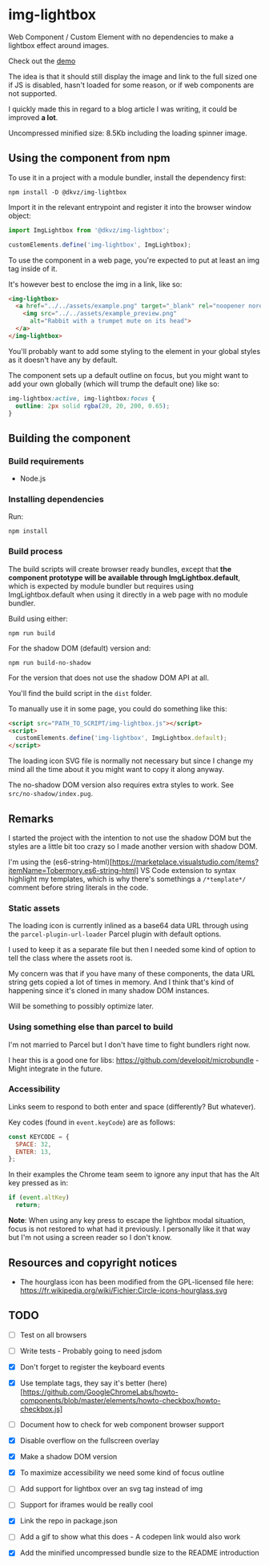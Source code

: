 # img-lightbox
Web Component / Custom Element with no dependencies to make a lightbox effect around images.

Check out the [demo](https://dkvz.eu/stuff/img-lightbox-demo/)

The idea is that it should still display the image and link to the full sized one if JS is disabled, hasn't loaded for some reason, or if web components are not supported.

I quickly made this in regard to a blog article I was writing, it could be improved **a lot**.

Uncompressed minified size: 8.5Kb including the loading spinner image.

## Using the component from npm
To use it in a project with a module bundler, install the dependency first:
```
npm install -D @dkvz/img-lightbox
```

Import it in the relevant entrypoint and register it into the browser window object:
```js
import ImgLightbox from '@dkvz/img-lightbox';

customElements.define('img-lightbox', ImgLightbox);
```

To use the component in a web page, you're expected to put at least an img tag inside of it.

It's however best to enclose the img in a link, like so:

```html
<img-lightbox>
  <a href="../../assets/example.png" target="_blank" rel="noopener noreferrer">
    <img src="../../assets/example_preview.png" 
      alt="Rabbit with a trumpet mute on its head">
  </a>
</img-lightbox>
```

You'll probably want to add some styling to the element in your global styles as it doesn't have any by default.

The component sets up a default outline on focus, but you might want to add your own globally (which will trump the default one) like so:
```css
img-lightbox:active, img-lightbox:focus {
  outline: 2px solid rgba(20, 20, 200, 0.65);
}
```

## Building the component

### Build requirements
* Node.js

### Installing dependencies
Run:
```
npm install
```

### Build process
The build scripts will create browser ready bundles, except that **the component prototype will be available through ImgLightbox.default**, which is expected by module bundler but requires using ImgLightbox.default when using it directly in a web page with no module bundler.

Build using either:
```
npm run build
```
For the shadow DOM (default) version and:
```
npm run build-no-shadow
```
For the version that does not use the shadow DOM API at all.

You'll find the build script in the `dist` folder.

To manually use it in some page, you could do something like this:
```html
<script src="PATH_TO_SCRIPT/img-lightbox.js"></script>
<script>
  customElements.define('img-lightbox', ImgLightbox.default);
</script>
```
The loading icon SVG file is normally not necessary but since I change my mind all the time about it you might want to copy it along anyway.

The no-shadow DOM version also requires extra styles to work. See `src/no-shadow/index.pug`.

## Remarks
I started the project with the intention to not use the shadow DOM but the styles are a little bit too crazy so I made another version with shadow DOM.

I'm using the (es6-string-html)[https://marketplace.visualstudio.com/items?itemName=Tobermory.es6-string-html] VS Code extension to syntax highlight my templates, which is why there's somethings a `/*template*/` comment before string literals in the code.

### Static assets
The loading icon is currently inlined as a base64 data URL through using the `parcel-plugin-url-loader` Parcel plugin with default options.

I used to keep it as a separate file but then I needed some kind of option to tell the class where the assets root is.

My concern was that if you have many of these components, the data URL string gets copied a lot of times in memory. And I think that's kind of happening since it's cloned in many shadow DOM instances.

Will be something to possibly optimize later.

### Using something else than parcel to build
I'm not married to Parcel but I don't have time to fight bundlers right now.

I hear this is a good one for libs: https://github.com/developit/microbundle - Might integrate in the future.

### Accessibility
Links seem to respond to both enter and space (differently? But whatever).

Key codes (found in `event.keyCode`) are as follows:
```js
const KEYCODE = {
  SPACE: 32,
  ENTER: 13,
};
```

In their examples the Chrome team seem to ignore any input that has the Alt key pressed as in:
```js
if (event.altKey)
  return;
```

**Note**: When using any key press to escape the lightbox modal situation, focus is not restored to what had it previously. I personally like it that way but I'm not using a screen reader so I don't know.

## Resources and copyright notices
- The hourglass icon has been modified from the GPL-licensed file here: https://fr.wikipedia.org/wiki/Fichier:Circle-icons-hourglass.svg

## TODO
- [ ] Test on all browsers
- [ ] Write tests - Probably going to need jsdom
- [x] Don't forget to register the keyboard events
- [x] Use template tags, they say it's better (here)[https://github.com/GoogleChromeLabs/howto-components/blob/master/elements/howto-checkbox/howto-checkbox.js]
- [ ] Document how to check for web component browser support
- [x] Disable overflow on the fullscreen overlay
- [x] Make a shadow DOM version
- [x] To maximize accessibility we need some kind of focus outline
- [ ] Add support for lightbox over an svg tag instead of img
- [ ] Support for iframes would be really cool
- [x] Link the repo in package.json
- [ ] Add a gif to show what this does - A codepen link would also work
- [x] Add the minified uncompressed bundle size to the README introduction

